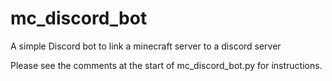 # mc_discord_bot
A simple Discord bot to link a minecraft server to a discord server

Please see the comments at the start of mc_discord_bot.py for instructions.

